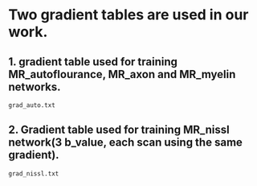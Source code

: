 # Two gradient tables are used in our work.
## 1. gradient table used for training MR_autoflourance, MR_axon and MR_myelin networks.
```
grad_auto.txt
```
## 2. Gradient table used for training MR_nissl network(3 b_value, each scan using the same gradient).
```
grad_nissl.txt
```
